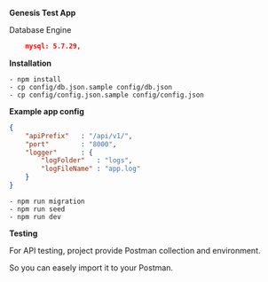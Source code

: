 **Genesis Test App**

Database Engine

```json
    mysql: 5.7.29,
```

**Installation**
```
- npm install
- cp config/db.json.sample config/db.json
- cp config/config.json.sample config/config.json
```
**Example app config**

```json
{
	"apiPrefix"   : "/api/v1/",
	"port"		  : "8000",
	"logger"	  : {
		"logFolder"   : "logs",
		"logFileName" : "app.log"	
	}
}
```
```
- npm run migration
- npm run seed
- npm run dev
```
**Testing**

For API testing, project provide Postman collection and environment. 

So you can easely import it to your Postman.